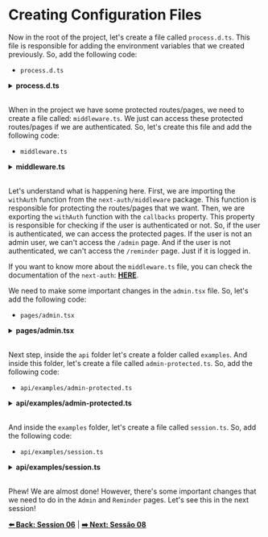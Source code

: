 # Creating Configuration Files

Now in the root of the project, let's create a file called `process.d.ts`. This file is responsible for adding the environment variables that we created previously. So, add the following code:

- `process.d.ts`

<details><summary><b>process.d.ts</b></summary>
<br/>

```tsx
/**
 * file: process.d.ts
 * description: file responsible for the types of the process
 * data: 11/01/2022
 * author: Glaucia Lemos <Twitter: @glaucia_lemos86>
 */

declare namespace NodeJS {
  export interface ProcessEnv {
    NEXTAUTH_URL: string;
    NEXTAUTH_SECRET: string;
    AZURE_AD_CLIENT_SECRET: string;
    AZURE_AD_CLIENT_ID: string;
  }
}
``` 

</details>
<br/>

When in the project we have some protected routes/pages, we need to create a file called: `middleware.ts`. We just can access these protected routes/pages if we are authenticated. So, let's create this file and add the following code:

- `middleware.ts`

<details><summary><b>middleware.ts</b></summary>

```tsx
/**
 * file: middleware.ts
 * description: file responsible for the middleware protected
 *  pages/routes of the application
 * data: 11/01/2022
 * author: Glaucia Lemos <Twitter: @glaucia_lemos86>
 */

import { withAuth } from 'next-auth/middleware';

export default withAuth({
  callbacks: {
    authorized({ req, token }) {
      if (req.nextUrl.pathname === '/admin') {
        return token?.userRole === 'admin';
      }

      return !!token;
    },
  },
});

export const config = { matcher: ['/reminder'] };
```

</details>  
<br/>

Let's understand what is happening here. First, we are importing the `withAuth` function from the `next-auth/middleware` package. This function is responsible for protecting the routes/pages that we want. Then, we are exporting the `withAuth` function with the `callbacks` property. This property is responsible for checking if the user is authenticated or not. So, if the user is authenticated, we can access the protected pages. If the user is not an admin user, we can't access the `/admin` page. And if the user is not authenticated, we can't access the `/reminder` page. Just if it is logged in.

If you want to know more about the `middleware.ts` file, you can check the documentation of the `next-auth`: **[HERE](https://next-auth.js.org/configuration/nextjs#middleware)**.

We need to make some important changes in the `admin.tsx` file. So, let's add the following code:

- `pages/admin.tsx`

<details><summary><b>pages/admin.tsx</b></summary>
<br/>

```tsx
/**
 * file: pages/admin.tsx
 * description: file responsible for the admin page
 * data: 10/26/2022
 * author: Glaucia Lemos <Twitter: @glaucia_lemos86>
 */

import { useState, useEffect } from 'react';
import { useSession } from 'next-auth/react';
import Layout from '../components/Layout/layout';
import AccessDenied from '../components/AccessDenied/access-denied';

export default function Page() {
  const { data: session } = useSession();
  const [content, setContent] = useState();

  useEffect(() => {
    const fetchData = async () => {
      const res = await fetch('/api/examples/admin-protected');
      const json = await res.json();
      if (json.content) {
        setContent(json.content);
      }
    };

    fetchData();
  }, [session]);

  if (!session) {
    return (
      <Layout>
        <AccessDenied />
      </Layout>
    );
  }

  return (
    <Layout>
      <h1>Admin Page</h1>
      <p>
        <strong>{content ?? '\u00a0'}</strong>
      </p>
    </Layout>
  );
}
```

</details>
<br/>

Next step, inside the `api` folder let's create a folder called `examples`. And inside this folder, let's create a file called `admin-protected.ts`. So, add the following code:

- `api/examples/admin-protected.ts`

<details><summary><b>api/examples/admin-protected.ts</b></summary>
<br/>

```tsx
/**
 * file: pages/api/examples/admin-protected.ts
 * description: file responsible for the admin protected example
 * data: 11/01/2022
 * author: Glaucia Lemos <Twitter: @glaucia_lemos86>
 */

import { unstable_getServerSession } from "next-auth/next"
import { authOptions } from "../auth/[...nextauth]"

import type { NextApiRequest, NextApiResponse } from "next"

export default async function handler(
  req: NextApiRequest,
  res: NextApiResponse
) {
  const session = await unstable_getServerSession(req, res, authOptions)

  if (session) {
    return res.send({
      content:
        "This is protected page. You can access this page because you are signed in.",
    })
  }

  res.send({
    error: "You must be signed in to view the protected page.",
  })
}
```

</details>
<br/>

And inside the `examples` folder, let's create a file called `session.ts`. So, add the following code:

* `api/examples/session.ts`

<details><summary><b>api/examples/session.ts</b></summary>
<br/>

```tsx
/**
 * file: pages/api/examples/session.ts
 * description: file responsible for the session example
 * data: 11/01/2022
 * author: Glaucia Lemos <Twitter: @glaucia_lemos86>
 */

import { unstable_getServerSession } from "next-auth";
import { authOptions } from "../auth/[...nextauth]";

import type { NextApiRequest, NextApiResponse } from "next";

export default async function handler(
  req: NextApiRequest,
  res: NextApiResponse
) {
  const session = await unstable_getServerSession(req, res, authOptions);
  res.send(JSON.stringify(session, null, 2));
}
```

</details>
<br/>

Phew! We are almost done! However, there's some important changes that we need to do in the `Admin` and `Reminder` pages. Let's see this in the next session!


**[⬅️ Back: Session 06](./06-session.md)**
| **[➡️ Next: Sessão 08](./08-session.md)**